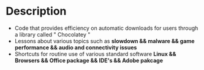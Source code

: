 # Description
- Code that provides efficiency on automatic downloads for users through a library called " Chocolatey "
- Lessons about various topics such as <b>slowdown && malware && game performance && audio and connectivity issues </b>
- Shortcuts for routine use of various standard software <b> Linux && Browsers && Office package && IDE's && Adobe pakcage </b> 
